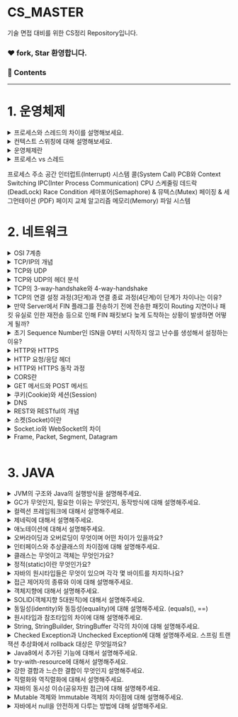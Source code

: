 # CS_MASTER

기술 면접 대비를 위한 CS정리 Repository입니다.

### ❤️ fork, Star 환영합니다.

### 📕 Contents

---

# 1. 운영체제

<details>
  <summary>프로세스와 스레드의 차이를 설명해보세요.</summary>
  </br>
  <p>프로세스는 실행중인 프로그램을 의미합니다. 스레드는 실행 제어만 분리한 것을 의미합니다.</p>
  <p>프로세스는 운영체제로부터 자원을 할당받지만, 스레드는 프로세스로부터 자원을 할당받고, 프로세스의 코드/데이터/힙영역을 공유하기 때문에 좀 더 효율적으로 통신할 수 있습니다. 또한 컨텍스트 스위칭도 캐시 메모리를 비우지 않아도 되는 스레드쪽이 빠릅니다. 그리고, 스레드는 자원 공유로 인해 문제가 발생할 수 있으니 이를 염두에 둔 프로그래밍을 해야합니다.</p>
  <p>한 프로세스 안에 여러개의 스레드가 생성될 수 있습니다.</p>
</details>

<details>
  <summary>컨텍스트 스위칭에 대해 설명해보세요.</summary>
  </br>
  <p>컨텍스트 스위칭은 한 Task가 끝날 때까지 기다리는 것이 아니라 여러 작업을 번갈아가며 실행해서 동시에 처리될 수 있도록 하는 방법입니다.</p>
  <p>인터럽트가 발생하면 현재 프로세스의 상태를 PCB에 저장하고 새로운 프로세스의 상태를 레지스터에 저장하는 방식으로 동작합니다. 이 때, CPU는 아무런 일을 하지 않으므로 잦은 컨텍스트 스위칭은 성능저하를 일으킬 수 있습니다.</p>
  <p>스레드와 프로세스의 동작방식이 약간 상이한데, 스레드는 캐시메모리나 PCB에 저장해야하는 내용이 적고, 비워야 하는 내용도 적기때문에 상대적으로 더 빠른 컨텍스트 스위칭이 일어날 수 있습니다.</p>
</details>

<details>
   <summary> 운영체제란 </summary>
    ### [1. 운영체제란](./OS/OS/README.md)
<br />
</details>

<details>
   <summary> 프로세스 vs 스레드 </summary>
    ### [2. 프로세스 vs 스레드](./OS/ProcessAndThread/README.md)
<br />
</details>

프로세스 주소 공간
인터럽트(Interrupt)
시스템 콜(System Call)
PCB와 Context Switching
IPC(Inter Process Communication)
CPU 스케줄링
데드락(DeadLock)
Race Condition
세마포어(Semaphore) & 뮤텍스(Mutex)
페이징 & 세그먼테이션 (PDF)
페이지 교체 알고리즘
메모리(Memory)
파일 시스템
<br>

# 2. 네트워크

<details>
   <summary> OSI 7계층  </summary>
<br />
</details>
<details>
   <summary> TCP/IP의 개념  </summary>
<br />
</details>
<details>
   <summary> TCP와 UDP  </summary>
<br />
</details>
<details>
   <summary> TCP와 UDP의 헤더 분석  </summary>
<br />
</details>
<details>
   <summary> TCP의 3-way-handshake와 4-way-handshake   </summary>
<br />
</details>
<details>
   <summary> TCP의 연결 설정 과정(3단계)과 연결 종료 과정(4단계)이 단계가 차이나는 이유?</summary>
<br />
</details>
<details>
   <summary> 만약 Server에서 FIN 플래그를 전송하기 전에 전송한 패킷이 Routing 지연이나 패킷 유실로 인한 재전송 등으로 인해 FIN 패킷보다 늦게 도착하는 상황이 발생하면 어떻게 될까? </summary>
<br />
</details>

<details>
   <summary> 초기 Sequence Number인 ISN을 0부터 시작하지 않고 난수를 생성해서 설정하는 이유?  </summary>
<br />
</details>
<details>
   <summary>HTTP와 HTTPS  </summary>
<br />
</details>
<details>
   <summary>HTTP 요청/응답 헤더  </summary>
<br />
</details>
<details>
   <summary>HTTP와 HTTPS 동작 과정  </summary>
<br />
</details>
<details>
   <summary>CORS란  </summary>
<br />
</details>
<details>
   <summary>GET 메서드와 POST 메서드  </summary>
<br />
</details>
<details>
   <summary> 쿠키(Cookie)와 세션(Session) </summary>
<br />
</details>
<details>
   <summary> DNS </summary>
<br />
</details>
<details>
   <summary> REST와 RESTful의 개념 </summary>
<br />
</details>
<details>
   <summary>소켓(Socket)이란  </summary>
<br />
</details>

<details>
   <summary> Socket.io와 WebSocket의 차이 </summary>
<br />
</details>
<details>
   <summary>Frame, Packet, Segment, Datagram </summary>
<br />
</details>

<br>

# 3. JAVA

<details>
   <summary> JVM의 구조와 Java의 실행방식을 설명해주세요. </summary>
<br />
</details>

<details>
   <summary> GC가 무엇인지, 필요한 이유는 무엇인지, 동작방식에 대해 설명해주세요. </summary>
    <a href="https://github.com/kkyu-min/CS_MASTER/tree/main/JAVA/GC/README.md">[GC]</a>
<br />
</details>
<details>
   <summary> 컬렉션 프레임워크에 대해서 설명해주세요. </summary>
<br />
</details>
<details>
   <summary> 제네릭에 대해서 설명해주세요. </summary>
<br />
</details>
<details>
   <summary> 애노테이션에 대해서 설명해주세요. </summary>
<br />
</details>
<details>
   <summary> 오버라이딩과 오버로딩이 무엇이며 어떤 차이가 있을까요? </summary>
<br />
</details>
<details>
   <summary> 인터페이스와 추상클래스의 차이점에 대해 설명해주세요. </summary>
<br />
</details>
<details>
   <summary> 클래스는 무엇이고 객체는 무엇인가요? </summary>
<br />
</details>
<details>
   <summary> 정적(static)이란 무엇인가요? </summary>
<br />
</details>
<details>
   <summary> 자바의 원시타입들은 무엇이 있으며 각각 몇 바이트를 차지하나요? </summary>
<br />
</details>
<details>
   <summary> 접근 제어자의 종류와 이에 대해 설명해주세요. </summary>
<br />
</details>
<details>
   <summary> 객체지향에 대해서 설명해주세요. </summary>
<br />
</details>
<details>
   <summary> SOLID(객체지향 5대원칙)에 대해서 설명해주세요. </summary>
<br />
</details>
<details>
   <summary> 동일성(identity)와 동등성(equality)에 대해 설명해주세요. (equals(), ==) </summary>
<br />
</details>
<details>
   <summary> 원시타입과 참조타입의 차이에 대해 설명해주세요. </summary>
<br />
</details>
<details>
   <summary> String, StringBuilder, StringBuffer 각각의 차이에 대해 설명해주세요. </summary>
<br />
</details>
<details>
   <summary> Checked Exception과 Unchecked Exception에 대해 설명해주세요. 스프링 트랜잭션 추상화에서 rollback 대상은 무엇일까요? </summary>
<br />
</details>
<details>
   <summary> Java8에서 추가된 기능에 대해서 설명해주세요. </summary>
<br />
</details>
<details>
   <summary> try-with-resource에 대해서 설명해주세요. </summary>
<br />
</details><details>
   <summary> 강한 결합과 느슨한 결합이 무엇인지 설명해주세요. </summary>
<br />
</details>
<details>
   <summary> 직렬화와 역직렬화에 대해서 설명해주세요. </summary>
<br />
</details>
<details>
   <summary> 자바의 동시성 이슈(공유자원 접근)에 대해 설명해주세요. </summary>
<br />
</details>
<details>
   <summary> Mutable 객체와 Immutable 객체의 차이점에 대해 설명해주세요. </summary>
<br />
</details>
<details>
   <summary> 자바에서 null을 안전하게 다루는 방법에 대해 설명해주세요. </summary>
<br />
</details>
